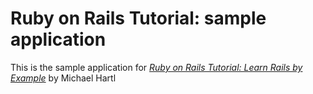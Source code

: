 # Ruby on Rails Tutorial: sample application

This is the sample application for
[*Ruby on Rails Tutorial: Learn Rails by Example*](http://railstutorial.org/)
by Michael Hartl
